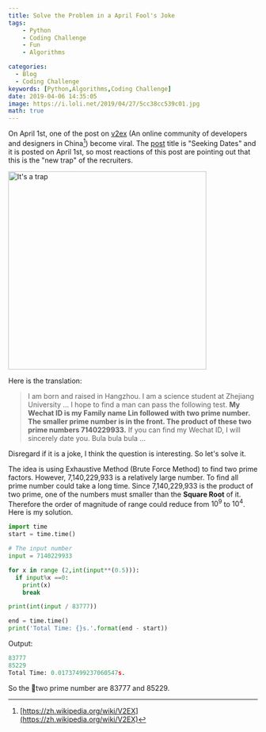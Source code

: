 ```yaml
---
title: Solve the Problem in a April Fool's Joke
tags: 
    - Python
    - Coding Challenge
    - Fun
    - Algorithms

categories:
  - Blog
  - Coding Challenge
keywords: [Python,Algorithms,Coding Challenge]
date: 2019-04-06 14:35:05
image: https://i.loli.net/2019/04/27/5cc38cc539c01.jpg
math: true
---
```


On April 1st, one of the post on [v2ex](https://www.v2ex.com/t/550870) (An online community of developers and designers in China[^1]) become viral. The [post](https://www.v2ex.com/t/550870) title is "Seeking Dates" and it is posted on April 1st, so most reactions of this post are pointing out that this is the "new trap" of the recruiters.
<!-- more -->
<img src="https://i.loli.net/2019/04/27/5cc38cc160d0f.jpg" alt="It's a trap" width="400"/>
</br>

Here is the translation:
>I am born and raised in Hangzhou. I am a science student at Zhejiang University ... I hope to find a man can pass the following test. **My Wechat ID is my Family name Lin followed with two prime number. The smaller prime number is in the front. The product of these two prime numbers 7140229933.** If you can find my Wechat ID, I will sincerely date you. Bula bula bula ...


Disregard if it is a joke, I think the question is interesting. So let's solve it.

The idea is using Exhaustive Method (Brute Force Method) to find two prime factors. However, 7,140,229,933 is a relatively large number. To find all prime number could take a long time. Since 7,140,229,933 is the product of two prime, one of the numbers must smaller than the **Square Root** of it. Therefore the order of magnitude of range could reduce from $10^9$ to $10^4$.
Here is my solution.

```python
import time
start = time.time()

# The input number
input = 7140229933

for x in range (2,int(input**(0.5))):
  if input%x ==0:
    print(x)
    break

print(int(input / 83777))

end = time.time()
print('Total Time: {}s.'.format(end - start))
```
Output:
```python
83777
85229
Total Time: 0.01737499237060547s.
```

So the two prime number are 83777 and 85229.








[^1]: [https://zh.wikipedia.org/wiki/V2EX](https://zh.wikipedia.org/wiki/V2EX)

[^2]: Photo by [Kevin Wolf](https://unsplash.com/photos/t8VzS-PSNeI?utm_source=unsplash&utm_medium=referral&utm_content=creditCopyText) on Unsplash
